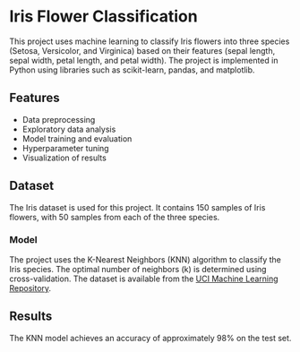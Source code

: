 # Iris Flower Classification
This project uses machine learning to classify Iris flowers into three species (Setosa, Versicolor, and Virginica) 
based on their features (sepal length, sepal width, petal length, and petal width). 
The project is implemented in Python using libraries such as scikit-learn, pandas, and matplotlib.
## Features
- Data preprocessing
- Exploratory data analysis
- Model training and evaluation
- Hyperparameter tuning
- Visualization of results
## Dataset
The Iris dataset is used for this project. 
It contains 150 samples of Iris flowers, with 50 samples from each of the three species. 
### Model
The project uses the K-Nearest Neighbors (KNN) algorithm to classify the Iris species. 
The optimal number of neighbors (k) is determined using cross-validation.
The dataset is available from the [UCI Machine Learning Repository](https://archive.ics.uci.edu/ml/datasets/Iris).
## Results
The KNN model achieves an accuracy of approximately 98% on the test set. 
